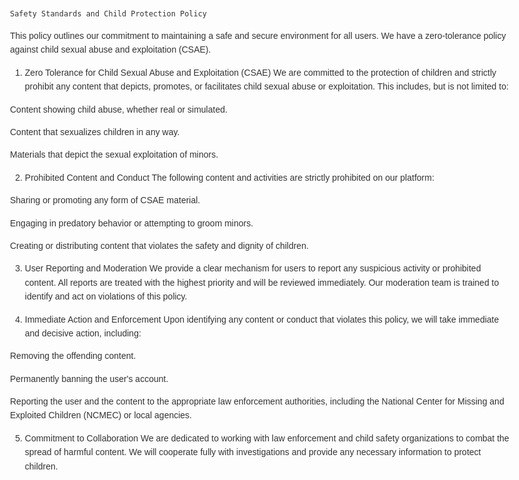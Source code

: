 <!DOCTYPE html>
<html lang="en">
<head>
    <meta charset="UTF-8">
    <meta name="viewport" content="width=device-width, initial-scale=1.0">
    <title>Safety Standards and Child Protection Policy</title>
    <style>
        body {
            font-family: Arial, sans-serif;
            line-height: 1.6;
            color: #333;
            max-width: 800px;
            margin: 0 auto;
            padding: 20px;
        }
        h1, h2 {
            color: #1a1a1a;
            border-bottom: 2px solid #ddd;
            padding-bottom: 5px;
        }
        ul {
            list-style-type: disc;
            margin-left: 20px;
        }
    </style>
</head>
<body>

    Safety Standards and Child Protection Policy
This policy outlines our commitment to maintaining a safe and secure environment for all users. We have a zero-tolerance policy against child sexual abuse and exploitation (CSAE).

1. Zero Tolerance for Child Sexual Abuse and Exploitation (CSAE)
We are committed to the protection of children and strictly prohibit any content that depicts, promotes, or facilitates child sexual abuse or exploitation. This includes, but is not limited to:

Content showing child abuse, whether real or simulated.

Content that sexualizes children in any way.

Materials that depict the sexual exploitation of minors.

2. Prohibited Content and Conduct
The following content and activities are strictly prohibited on our platform:

Sharing or promoting any form of CSAE material.

Engaging in predatory behavior or attempting to groom minors.

Creating or distributing content that violates the safety and dignity of children.

3. User Reporting and Moderation
We provide a clear mechanism for users to report any suspicious activity or prohibited content. All reports are treated with the highest priority and will be reviewed immediately. Our moderation team is trained to identify and act on violations of this policy.

4. Immediate Action and Enforcement
Upon identifying any content or conduct that violates this policy, we will take immediate and decisive action, including:

Removing the offending content.

Permanently banning the user's account.

Reporting the user and the content to the appropriate law enforcement authorities, including the National Center for Missing and Exploited Children (NCMEC) or local agencies.

5. Commitment to Collaboration
We are dedicated to working with law enforcement and child safety organizations to combat the spread of harmful content. We will cooperate fully with investigations and provide any necessary information to protect children.
</body>
</html>
